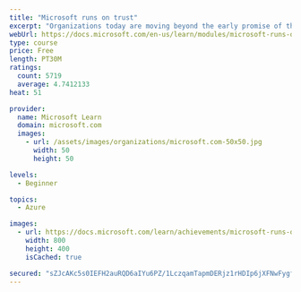 ```yaml
---
title: "Microsoft runs on trust"
excerpt: "Organizations today are moving beyond the early promise of the cloud to digitally transform their businesses through faster innovation, flexible resources, and economies of scale. The Microsoft Trusted Cloud was built on the foundational principles of security, privacy, compliance, and transparency. We partner with organizations, empowering them to achieve their vision, on a trusted platform."
webUrl: https://docs.microsoft.com/en-us/learn/modules/microsoft-runs-on-trust/
type: course
price: Free
length: PT30M
ratings:
  count: 5719
  average: 4.7412133
heat: 51

provider:
  name: Microsoft Learn
  domain: microsoft.com
  images:
    - url: /assets/images/organizations/microsoft.com-50x50.jpg
      width: 50
      height: 50

levels:
  - Beginner

topics:
  - Azure

images:
  - url: https://docs.microsoft.com/learn/achievements/microsoft-runs-on-trust-social.png
    width: 800
    height: 400
    isCached: true

secured: "sZJcAKc5s0IEFH2auRQD6aIYu6PZ/1LczqamTapmDERjz1rHDIp6jXFNwFygf75dKF7nnM+YjVzGBSEKblp/+kOBVt8rX8kuWkOjar9ERK1DeePso1dSvWuGYZqzW3aKs2erdDgMjzpXQcSUoZPex1obxha8FKQ8zg2Knc+xCztuD1NMbJjpvnaBtLnyBxuzxUHW/7e832tOu9FmR+o7HBGkuNsnRoxbjhrDccTu2RewWPcGzOiY++FQZ62NpZt8mGqIl+Kw04OhgeDO1WSlOVqV/y3BVx8Gffuk9ChNy9eQeD6iL+swtOYDivTJcELw18cH2eZ2TeqWLu+553Gzdu9v30Wus5v3uG/YKXP71qStEmMmcWCoVxDOeFjjf47adcudC8x+7jLvsyqEWPrZq5PpXv5SmjSuZcW7sMhZAKI=;ZbrUbY0t67kjArb/TAnFbA=="
---
```


